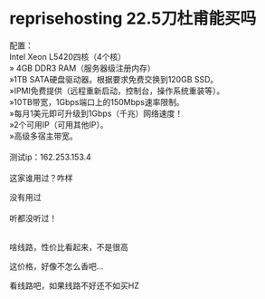 # reprisehosting 22.5刀杜甫能买吗


配置：<br />
Intel Xeon L5420四核（4个核）<br />
» 4GB DDR3 RAM（服务器级注册内存）<br />
»1TB SATA硬盘驱动器。根据要求免费交换到120GB SSD。<br />
»IPMI免费提供（远程重新启动，控制台，操作系统重装等）。<br />
»10TB带宽，1Gbps端口上的150Mbps速率限制。<br />
»每月1美元即可升级到1Gbps（千兆）网络速度！<br />
»2个可用IP（可用其他IP）。<br />
»高级多宿主带宽。<br />
<br />
测试ip：162.253.153.4<br />
<br />
这家谁用过？咋样<br />


没有用过<br />
<br />
听都没听过！<br />
<br />
<img src="static/image/smiley/default/lol.gif" smilieid="12" border="0" alt="" /><img src="static/image/smiley/default/lol.gif" smilieid="12" border="0" alt="" /><img src="static/image/smiley/default/lol.gif" smilieid="12" border="0" alt="" />

啥线路，性价比看起来，不是很高

这价格，好像不怎么香吧...<img id="aimg_gj5Ll" onclick="zoom(this, this.src, 0, 0, 0)" class="zoom" src="https://cdn.jsdelivr.net/gh/hishis/forum-master/public/images/patch.gif" onmouseover="img_onmouseoverfunc(this)" onload="thumbImg(this)" border="0" alt="" />

看线路吧，如果线路不好还不如买HZ
